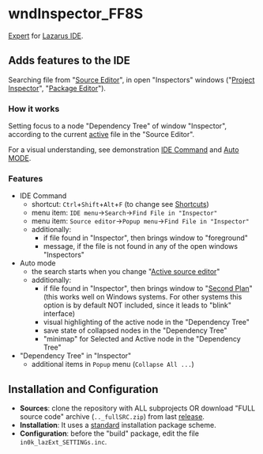 # wndInspector_FF8S

[Expert][D1] for [Lazarus IDE][D2].

## Adds features to the IDE
  Searching file from "[Source Editor][l0]", in open "Inspectors" windows
  ("[Project Inspector][l1]", "[Package Editor][l2]").

### How it works

  Setting focus to a node "Dependency Tree" of window "Inspector", 
  according to the current [active][l3] file in the "Source Editor".

  For a visual understanding, see demonstration 
  [IDE Command](https://github.com/in0k-LazarusIDE-plugins/in0k_LazIdeEXT_wndInspector_FF8S/wiki/Animation-'IDE-command')
  and
  [Auto MODE](https://github.com/in0k-LazarusIDE-plugins/in0k_LazIdeEXT_wndInspector_FF8S/wiki/Animation-'Auto-MODE').


### Features

* IDE Command
  - shortcut: `Ctrl`+`Shift`+`Alt`+`F` (to change see [Shortcuts][l4])
  - menu item: `IDE menu`->`Search`->`Find File in "Inspector"`
  - menu item: `Source editor`->`Рopup menu`->`Find File in "Inspector"`
  - additionally:
    + if file found in "Inspector", then brings window to "foreground" 
    + message, if the file is not found in any of the open windows "Inspectors"
* Auto mode
   - the search starts when you change "[Active source editor][l3]"
   - additionally:
     + if file found in "Inspector", then brings window to 
       "[Second Plan](https://github.com/in0k-src/in0k-bringToSecondPlane)"
       (this works well on Windows systems. For other systems this option is by default NOT included, since it leads to "blink" interface)
     + visual highlighting of the active node in the "Dependency Tree"
     + save state of collapsed nodes in the "Dependency Tree"
     + "minimap" for Selected and Active node in the "Dependency Tree"
* "Dependency Tree" in "Inspector"
  + additional items in `Рopup` menu (`Collapse All ...`)

## Installation and Configuration
* **Sources**: clone the repository with ALL subprojects OR 
  download "FULL source code" archive (`.._fullSRC.zip`) from last [release][R0].
* **Installation**: It uses a [standard][I0] installation package scheme. 
* **Configuration**: before the "build" package, edit the file `in0k_lazExt_SETTINGs.inc`.

[D1]: http://wiki.lazarus.freepascal.org/Extending_the_IDE#Overview
[D2]: http://www.lazarus-ide.org/ 

[l0]: http://wiki.freepascal.org/IDE_Window:_Source_Editor
[l1]: http://wiki.freepascal.org/IDE_Window:_Project_Inspector
[l2]: http://wiki.freepascal.org/IDE_Window:_Package_Editor
[l3]: http://wiki.freepascal.org/Extending_the_IDE#Active_source_editor
[l4]: http://wiki.freepascal.org/Lazarus_IDE_Shortcuts

[R0]: https://github.com/in0k-LazarusIDE-plugins/in0k_LazIdeEXT_wndInspector_FF8S/releases
[I0]: http://wiki.freepascal.org/Install_Packages#Adding_known_packages

